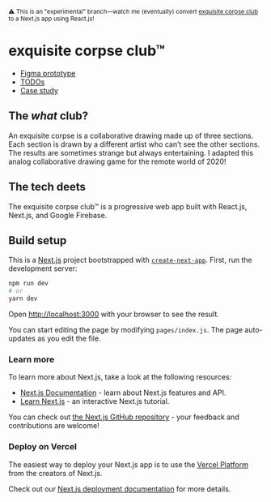 <sup>⚠️ This is an "experimental" branch—watch me (eventually) convert [exquisite corpse club](https://github.com/fartinmartin/exquisite-corpse) to a Next.js app using React.js!</sup>

# exquisite corpse club™

- [Figma prototype](https://www.figma.com/proto/RNg8lCVQnMU5HAeYxu03UT/exquisite-corpse-club?node-id=40%3A25&scaling=min-zoom)
- [TODOs](https://trello.com/b/JmK3HtwP/exquisite-corpse-club™)
- [Case study](https://www.martinlindberg.me/exquisite-corpse-club/)

## The _what_ club?

An exquisite corpse is a collaborative drawing made up of three sections. Each section is drawn by a different artist who can’t see the other sections. The results are sometimes strange but always entertaining. I adapted this analog collaborative drawing game for the remote world of 2020!

## The tech deets

The exquisite corpse club™ is a progressive web app built with React.js, Next.js, and Google Firebase.

## Build setup

This is a [Next.js](https://nextjs.org/) project bootstrapped with [`create-next-app`](https://github.com/vercel/next.js/tree/canary/packages/create-next-app). First, run the development server:

```bash
npm run dev
# or
yarn dev
```

Open [http://localhost:3000](http://localhost:3000) with your browser to see the result.

You can start editing the page by modifying `pages/index.js`. The page auto-updates as you edit the file.

### Learn more

To learn more about Next.js, take a look at the following resources:

- [Next.js Documentation](https://nextjs.org/docs) - learn about Next.js features and API.
- [Learn Next.js](https://nextjs.org/learn) - an interactive Next.js tutorial.

You can check out [the Next.js GitHub repository](https://github.com/vercel/next.js/) - your feedback and contributions are welcome!

### Deploy on Vercel

The easiest way to deploy your Next.js app is to use the [Vercel Platform](https://vercel.com/import?utm_medium=default-template&filter=next.js&utm_source=create-next-app&utm_campaign=create-next-app-readme) from the creators of Next.js.

Check out our [Next.js deployment documentation](https://nextjs.org/docs/deployment) for more details.

<!--
## Useful links

- https://leerob.io/blog/nextjs-firebase-serverless
- https://medium.com/@karlfrascari/best-of-next-js-multiple-dynamic-routes-and-seo-388e3ec373c0
- https://arunoda.me/blog/what-is-nextjs-issg

-->
